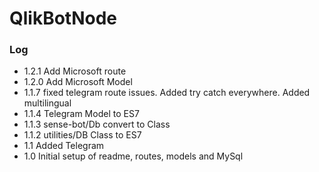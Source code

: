 # QlikBotNode

### Log

- 1.2.1 Add Microsoft route
- 1.2.0 Add Microsoft Model
- 1.1.7 fixed telegram route issues. Added try catch everywhere. Added multilingual
- 1.1.4 Telegram Model to ES7
- 1.1.3 sense-bot/Db convert to Class 
- 1.1.2 utilities/DB Class to ES7
- 1.1 Added Telegram
- 1.0 Initial setup of readme, routes, models and MySql